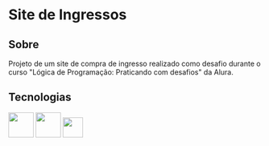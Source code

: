# Site de Ingressos

## Sobre
Projeto de um site de compra de ingresso realizado como desafio durante o curso "Lógica de Programação: Praticando com desafios" da Alura.

## Tecnologias
<div>
<img src="https://cdn.jsdelivr.net/gh/devicons/devicon@latest/icons/html5/html5-original-wordmark.svg" width='50' height='50'/>
<img src="https://cdn.jsdelivr.net/gh/devicons/devicon@latest/icons/css3/css3-original-wordmark.svg" width='50' height='50' />
<img src="https://cdn.jsdelivr.net/gh/devicons/devicon@latest/icons/javascript/javascript-original.svg" width='40' height='40' />
</div>
